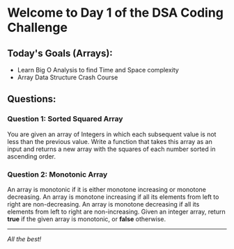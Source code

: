 # Welcome to Day 1 of the DSA Coding Challenge

## Today's Goals (Arrays):

- Learn Big O Analysis to find Time and Space complexity
- Array Data Structure Crash Course

## Questions:

### Question 1: Sorted Squared Array

You are given an array of Integers in which each subsequent value is not less than the previous value. Write a function that takes this array as an input and returns a new array with the squares of each number sorted in ascending order.

### Question 2: Monotonic Array

An array is monotonic if it is either monotone increasing or monotone decreasing. An array is monotone increasing if all its elements from left to right are non-decreasing. An array is monotone decreasing if all its elements from left to right are non-increasing. Given an integer array, return **true** if the given array is monotonic, or **false** otherwise.

---

_All the best!_
